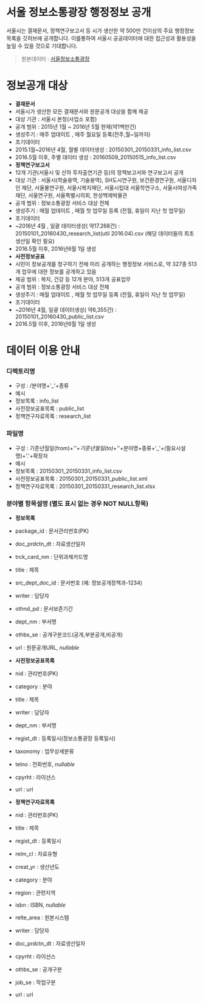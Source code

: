 # 서울 정보소통광장 행정정보 공개
서울시는 결재문서, 정책연구보고서 등 시가 생산한 약 500만 건이상의 주요 행정정보 목록을 깃허브에 공개합니다. 이를통하여 서울시 공공데이터에 대한 접근성과 활용성을 높일 수 있을 것으로 기대합니다. 
> 원본데이터 : [서울정보소통광장](http://opengov.seoul.go.kr)
 
  
# 정보공개 대상
* **결재문서**
 * 서울시가 생산한 모든 결재문서와 원문공개 대상을 함께 제공
 * 대상 기관 : 서울시 본청(사업소 포함)
 * 공개 범위 : 2015년 1월 ~ 2016년 5월 현재(약1백만건)
 * 생성주기 : 매주 업데이트 , 매주 월요일 등록(전주,월~일까지)
 * 초기데이터
  * 2015.1월~2016년 4월, 월별 데이터생성 : 20150301_20150331_info_list.csv 
  * 2016.5월 이후, 주별 데이터 생성 : 20160509_20150515_info_list.csv 
* **정책연구보고서**
 * 12개 기관(서울시 및 산하 투자출연기관 등)의 정책보고서와 연구보고서 공개
 * 대상 기관 : 서울시(학술용역, 기술용역), SH도시연구원, 보건환경연구원, 서울디자인 재단, 서울물연구원, 서울시복지재단, 서울시립대 서울학연구소, 서울시여성가족재단, 서울연구원, 서울특별시의회, 한성백제박물관
 * 공개 범위 : 정보소통광장 서비스 대상 전체
 * 생성주기 : 매월 업데이트 , 매월 첫 업무일 등록 (전월, 휴일이 지난 첫 업무일)
 * 초기데이터
  * ~2016년 4월 , 일괄 데이터생성( 약17.268건) : 20150101_20160430_research_list(util 2016.04).csv (해당 데이터들의 최초 생산일 확인 필요) 
  * 2016.5월 이후, 2016년6월 1일 생성  
* **사전정보공표**
 * 시민이 정보공개를 청구하기 전에 미리 공개하는 행정정보 서비스로, 약 327종 513개 업무에 대한 정보를 공개하고 있음
 * 제공 범위 : 복지, 건강 등 12개 분야, 513개 공표업무
 * 공개 범위 : 정보소통광장 서비스 대상 전체
 * 생성주기 : 매월 업데이트 , 매월 첫 업무일 등록 (전월, 휴일이 지난 첫 업무일)
 * 초기데이터
  * ~2016년 4월, 일괄 데이터생성( 약6,355건) : 20150101_20160430_public_list.csv
  * 2016.5월 이후, 2016년6월 1일 생성 
 

# 데이터 이용 안내
### 디렉토리명 
 * 구성 : /분야명+'_'+종류  
 * 예시
  * 정보목록 : info_list
  * 사전정보공표목록  : public_list
  * 정책연구자료목록  : research_list
 
 
### 파일명          
 * 구성 : 기준년월일(from)+'_'+기준년월일(to)+'_'+분야명+종류+'_'+(필요시설명)+'.'+확장자
 * 예시
  * 정보목록 : 20150301_20150331_info_list.csv 
  * 사전정보공표목록 : 20150301_20150331_public_list.xml
  * 정책연구자료목록 : 20150301_20150331_research_list.xlsx
 
 
### 분야별 항목설명 (별도 표시 없는 경우 NOT NULL항목)
 * **정보목록**
  * package_id      : 문서관리번호(PK)
  * doc_prdctn_dt   : 자료생산일자
  * trck_card_nm    : 단위과제카드명
  * title           : 제목
  * src_dept_doc_id : 문서번호 (예: 정보공개정책과-1234)
  * writer          : 담당자
  * othnd_pd        : 문서보존기간
  * dept_nm         : 부서명
  * othbs_se        : 공개구분코드(공개,부분공개,비공개)
  * url             : 원문공개URL, *nullable*
 
 
 * **사전정보공표목록**
  * nid             : 관리번호(PK)
  * category        : 분야
  * title           : 제목
  * writer          : 담당자
  * dept_nm         : 부서명
  * regist_dt       : 등록일시(정보소통광장 등록일시)
  * taxonomy        : 업무상세분류
  * telno           : 전화번호, *nullable*
  * cpyrht          : 라이선스
  * url             : url
  
  
 * **정책연구자료목록**
  * nid             : 관리번호(PK)
  * title           : 제목
  * regist_dt       : 등록일시
  * relm_cl         : 자료유형
  * creat_yr        : 생산년도
  * category        : 분야
  * region          : 관련지역
  * isbn            : ISBN, *nullable*
  * relte_area      : 원본시스템
  * writer          : 담당자
  * doc_prdctn_dt   : 자료생산일자
  * cpyrht          : 라이선스
  * othbs_se        : 공개구분
  * job_se          : 작업구분
  * url             : url
 
 


